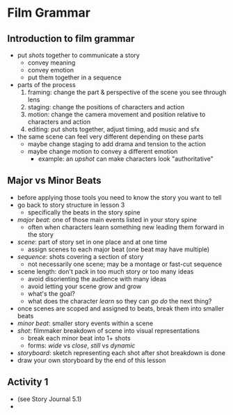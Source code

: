 # Film Grammar

## Introduction to film grammar
- put _shots_ together to communicate a story
  - convey meaning
  - convey emotion
  - put them together in a sequence
- parts of the process
  1. framing: change the part & perspective of the scene you see through lens
  2. staging: change the positions of characters and action
  3. motion: change the camera movement and position relative to characters and action
  4. editing: put shots together, adjust timing, add music and sfx
- the same scene can feel very different depending on these parts
  - maybe change staging to add drama and tension to the action
  - maybe change motion to convey a different emotion
    - example: an _upshot_ can make characters look "authoritative"

## Major vs Minor Beats
- before applying those tools you need to know the story you want to tell
- go back to story structure in lesson 3
  - specifically the beats in the story spine
- _major beat_: one of those main events listed in your story spine
  - often when characters learn something new leading them forward in the story
- _scene_: part of story set in one place and at one time
  - assign scenes to each major beat (one beat may have multiple)
- _sequence_: shots covering a section of story
  - not necessarily one scene; may be a montage or fast-cut sequence
- scene length: don't pack in too much story or too many ideas
  - avoid disorienting the audience with many ideas
  - avoid letting your scene grow and grow
  - what's the goal?
  - what does the character _learn_ so they can _go do_ the next thing?
- once scenes are scoped and assigned to beats, break them into smaller beats
- _minor beat_: smaller story events within a scene
- _shot_: filmmaker breakdown of scene into visual representations
  - break each minor beat into 1+ shots
  - forms: _wide_ vs _close_, _still_ vs _dynamic_
- _storyboard_: sketch representing each shot after shot breakdown is done
- draw your own storyboard by the end of this lesson

## Activity 1
- (see Story Journal 5.1)
-
